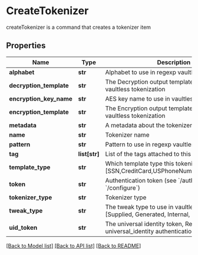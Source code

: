# CreateTokenizer

createTokenizer is a command that creates a tokenizer item
## Properties
Name | Type | Description | Notes
------------ | ------------- | ------------- | -------------
**alphabet** | **str** | Alphabet to use in regexp vaultless tokenization | [optional] 
**decryption_template** | **str** | The Decryption output template to use in regexp vaultless tokenization | [optional] 
**encryption_key_name** | **str** | AES key name to use in vaultless tokenization | [optional] 
**encryption_template** | **str** | The Encryption output template to use in regexp vaultless tokenization | [optional] 
**metadata** | **str** | A metadata about the tokenizer | [optional] 
**name** | **str** | Tokenizer name | 
**pattern** | **str** | Pattern to use in regexp vaultless tokenization | [optional] 
**tag** | **list[str]** | List of the tags attached to this key | [optional] 
**template_type** | **str** | Which template type this tokenizer is used for [SSN,CreditCard,USPhoneNumber,Email,Regexp] | 
**token** | **str** | Authentication token (see &#x60;/auth&#x60; and &#x60;/configure&#x60;) | [optional] 
**tokenizer_type** | **str** | Tokenizer type | 
**tweak_type** | **str** | The tweak type to use in vaultless tokenization [Supplied, Generated, Internal, Masking] | [optional] 
**uid_token** | **str** | The universal identity token, Required only for universal_identity authentication | [optional] 

[[Back to Model list]](../README.md#documentation-for-models) [[Back to API list]](../README.md#documentation-for-api-endpoints) [[Back to README]](../README.md)


